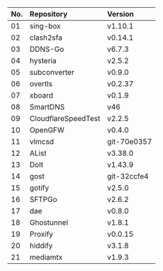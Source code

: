 | No. | Repository | Version |
| --- | :--------- | :------ |
| 01 | sing-box | v1.10.1 |
| 02 | clash2sfa | v0.14.1 |
| 03 | DDNS-Go | v6.7.3 |
| 04 | hysteria | v2.5.2 |
| 05 | subconverter | v0.9.0 |
| 06 | overtls | v0.2.37 |
| 07 | xboard | v0.1.9 |
| 08 | SmartDNS | v46 |
| 09 | CloudflareSpeedTest | v2.2.5 |
| 10 | OpenGFW | v0.4.0 |
| 11 | vlmcsd | git-70e0357 |
| 12 | AList | v3.38.0 |
| 13 | Dolt | v1.43.9 |
| 14 | gost | git-32ccfe4 |
| 15 | gotify | v2.5.0 |
| 16 | SFTPGo | v2.6.2 |
| 17 | dae | v0.8.0 |
| 18 | Ghostunnel | v1.8.1 |
| 19 | Proxify | v0.0.15 |
| 20 | hiddify | v3.1.8 |
| 21 | mediamtx | v1.9.3 |
